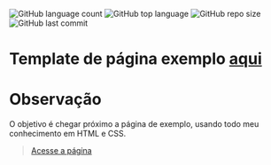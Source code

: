 ![GitHub language count](https://img.shields.io/github/languages/count/Luciopbrito/template-site)
![GitHub top language](https://img.shields.io/github/languages/top/Luciopbrito/template-site)
![GitHub repo size](https://img.shields.io/github/repo-size/Luciopbrito/template-site)
![GitHub last commit](https://img.shields.io/github/last-commit/Luciopbrito/template-site)
# Template de página exemplo [aqui](https://www.motocms.com/website-templates/demo/146801.html)
# Observação
O objetivo é chegar próximo a página de exemplo, usando todo meu conhecimento em HTML e CSS. 
> [Acesse a página](https://luciopbrito.github.io/template-site/)
